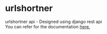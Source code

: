 # urlshortner
urlshortner api - Designed using django rest api<br>
You can refer for the documentation <a href='https://github.com/vodnalasricharan/urlshortner/blob/main/URL_Shortener.docx'>here.</a>
